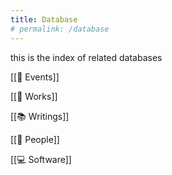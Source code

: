 ```yaml
---
title: Database
# permalink: /database
---
```


this is the index of related databases

[[🎪 Events]]

[[🎵 Works]]

[[📚 Writings]]

[[👥 People]]

[[💻 Software]]

<script>
document.getElementsByTagName("h1")[0].innerHTML = "<i class='fa-solid fa-database' style='color:#b35488;'></i> Database";
</script>